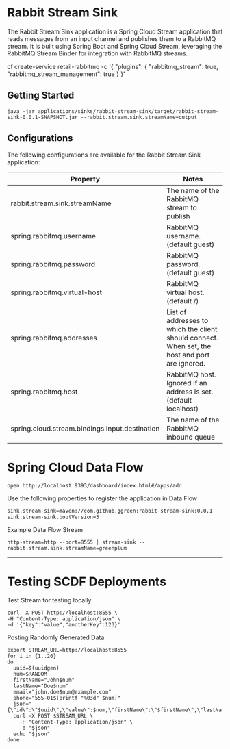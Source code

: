 # Rabbit Stream Sink

The Rabbit Stream Sink application is a Spring Cloud Stream application that reads messages from an input channel and publishes them to a RabbitMQ stream. It is built using Spring Boot and Spring Cloud Stream, leveraging the RabbitMQ Stream Binder for integration with RabbitMQ streams.


cf create-service retail-rabbitmq -c '{ "plugins": { "rabbitmq_stream": true, "rabbitmq_stream_management": true } }'

## Getting Started

```shell
java -jar applications/sinks/rabbit-stream-sink/target/rabbit-stream-sink-0.0.1-SNAPSHOT.jar --rabbit.stream.sink.streamName=output   
```

## Configurations

The following configurations are available for the Rabbit Stream Sink application:

| Property                                       | Notes                                                                                          |
|------------------------------------------------|------------------------------------------------------------------------------------------------|
| rabbit.stream.sink.streamName                  | The name of the RabbitMQ stream to publish                                                     |
| spring.rabbitmq.username                       | RabbitMQ username. (default guest)                                                             |
| spring.rabbitmq.password                       | RabbitMQ password. (default guest)                                                             |
| spring.rabbitmq.virtual-host                   | RabbitMQ virtual host. (default /)                                                             |
| spring.rabbitmq.addresses                      | List of addresses to which the client should connect. When set, the host and port are ignored. |
| spring.rabbitmq.host                           | RabbitMQ host. Ignored if an address is set. (default localhost)                               |
| spring.cloud.stream.bindings.input.destination | The name of the RabbitMQ inbound queue                                                         |


# Spring Cloud Data Flow


```shell
open http://localhost:9393/dashboard/index.html#/apps/add
```

Use the following properties to register the application in Data Flow

```shell
sink.stream-sink=maven://com.github.ggreen:rabbit-stream-sink:0.0.1
sink.stream-sink.bootVersion=3
```

Example Data Flow Stream

```scdf
http-stream=http --port=8555 | stream-sink --rabbit.stream.sink.streamName=greenplum
```


----------------

# Testing SCDF Deployments

Test Stream for testing locally

```shell
curl -X POST http://localhost:8555 \
-H "Content-Type: application/json" \
-d '{"key":"value","anotherKey":123}'
```


Posting Randomly Generated Data 

```shell
export STREAM_URL=http://localhost:8555
for i in {1..20}
do
  uuid=$(uuidgen)
  num=$RANDOM
  firstName="John$num"
  lastName="Doe$num"
  email="john.doe$num@example.com"
  phone="555-01$(printf "%03d" $num)"
  json="{\"id\":\"$uuid\",\"value\":$num,\"firstName\":\"$firstName\",\"lastName\":\"$lastName\",\"email\":\"$email\",\"phone\":\"$phone\"}"
  curl -X POST $STREAM_URL \
    -H "Content-Type: application/json" \
    -d "$json"
  echo "$json"
done
```